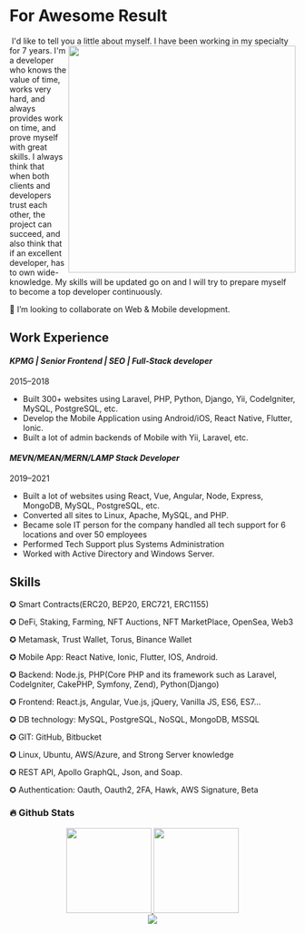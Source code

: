 

# For Awesome Result
<img src="https://komarev.com/ghpvc/?username=deliteser112&style=flat-square&color=blue" alt=""/>
I'd like to tell you a little about myself. <a href="#">
<img align="right" width="400" src="https://res.cloudinary.com/practicaldev/image/fetch/s--sNXjzc6P--/c_limit%2Cf_auto%2Cfl_progressive%2Cq_66%2Cw_880/https://media1.tenor.com/images/0c34272909ee2a4db5606a014082312b/tenor.gif%3Fitemid%3D15828752" />
</a> I have been working in my specialty for 7 years.
I'm a developer who knows the value of time, works very hard, and always provides work on time, and prove myself with great skills. I always think that when both clients and developers trust each other, the project can succeed, and also think that if an excellent developer, has to own wide-knowledge.
My skills will be updated go on and I will try to prepare myself to become a top developer continuously. 


👯 I’m looking to collaborate on Web & Mobile development.

## Work Experience
#### *KPMG | Senior Frontend | SEO | Full-Stack developer*
2015–2018
- Built 300+ websites using Laravel, PHP, Python, Django, Yii, CodeIgniter, MySQL, PostgreSQL, etc.
- Develop the Mobile Application using Android/iOS, React Native, Flutter, Ionic.
- Built a lot of admin backends of Mobile with Yii, Laravel, etc.

#### *MEVN/MEAN/MERN/LAMP Stack Developer*
2019–2021
- Built a lot of websites using React, Vue, Angular, Node, Express, MongoDB, MySQL, PostgreSQL, etc.
- Converted all sites to Linux, Apache, MySQL, and PHP.
- Became sole IT person for the company handled all tech support for 6 locations and over 50 employees
- Performed Tech Support plus Systems Administration
- Worked with Active Directory and Windows Server.

## Skills
✪ Smart Contracts(ERC20, BEP20, ERC721, ERC1155)

✪ DeFi, Staking, Farming, NFT Auctions, NFT MarketPlace, OpenSea, Web3 

✪ Metamask, Trust Wallet, Torus, Binance Wallet 

✪ Mobile App: React Native, Ionic, Flutter, IOS, Android. 

✪ Backend: Node.js, PHP(Core PHP and its framework such as Laravel, CodeIgniter, CakePHP, Symfony, Zend), Python(Django) 

✪ Frontend: React.js, Angular, Vue.js, jQuery, Vanilla JS, ES6, ES7...

✪ DB technology: MySQL, PostgreSQL, NoSQL, MongoDB, MSSQL

✪ GIT: GitHub, Bitbucket

✪ Linux, Ubuntu, AWS/Azure, and Strong Server knowledge

✪ REST API, Apollo GraphQL, Json, and Soap.

✪ Authentication: Oauth, Oauth2, 2FA, Hawk, AWS Signature, Beta


### :fire: Github Stats

<div align="center">
  <a href="https://github.com/deliteser112">
   <img height="150px" src="https://github-readme-stats.vercel.app/api?username=deliteser112&show_icons=true&theme=white&include_all_commits=true&count_private=true" />
   <img height="150px" src="https://github-readme-stats.vercel.app/api/top-langs/?username=deliteser112&layout=compact&langs_count=7&theme=white" />
  </a>
</div>

<div align="center">
 <a href="https://github.com/deliteser112">
  <img src="https://github-profile-trophy.vercel.app/?username=deliteser112&column=8&theme=white&no-frame=true&margin-w=3&margin-h=5"/>
 </a>
</div>
